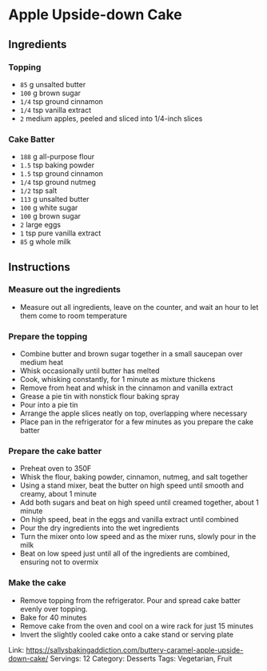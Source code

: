 # Apple Upside-down Cake

## Ingredients

### Topping

- `85` g unsalted butter
- `100` g brown sugar
- `1/4` tsp ground cinnamon
- `1/4` tsp vanilla extract
- `2` medium apples, peeled and sliced into 1/4-inch slices

### Cake Batter

- `188` g all-purpose flour
- `1.5` tsp baking powder
- `1.5` tsp ground cinnamon
- `1/4` tsp ground nutmeg
- `1/2` tsp salt
- `113` g unsalted butter
- `100` g white sugar
- `100` g brown sugar
- `2` large eggs
- `1` tsp pure vanilla extract
- `85` g whole milk

## Instructions

### Measure out the ingredients

- Measure out all ingredients, leave on the counter, and wait an hour to let them come to room temperature

### Prepare the topping

- Combine butter and brown sugar together in a small saucepan over medium heat
- Whisk occasionally until butter has melted
- Cook, whisking constantly, for 1 minute as mixture thickens
- Remove from heat and whisk in the cinnamon and vanilla extract
- Grease a pie tin with nonstick flour baking spray
- Pour into a pie tin
- Arrange the apple slices neatly on top, overlapping where necessary 
- Place pan in the refrigerator for a few minutes as you prepare the cake batter

### Prepare the cake batter

- Preheat oven to 350F
- Whisk the flour, baking powder, cinnamon, nutmeg, and salt together
- Using a stand mixer, beat the butter on high speed until smooth and creamy, about 1 minute
- Add both sugars and beat on high speed until creamed together, about 1 minute
- On high speed, beat in the eggs and vanilla extract until combined
- Pour the dry ingredients into the wet ingredients
- Turn the mixer onto low speed and as the mixer runs, slowly pour in the milk
- Beat on low speed just until all of the ingredients are combined, ensuring not to overmix

### Make the cake

- Remove topping from the refrigerator. Pour and spread cake batter evenly over topping.
- Bake for 40 minutes
- Remove cake from the oven and cool on a wire rack for just 15 minutes
- Invert the slightly cooled cake onto a cake stand or serving plate

Link: https://sallysbakingaddiction.com/buttery-caramel-apple-upside-down-cake/
Servings: 12
Category: Desserts
Tags: Vegetarian, Fruit